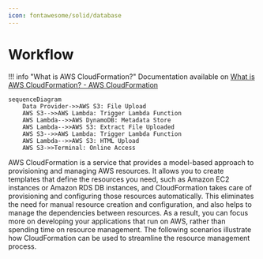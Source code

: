 ```yaml
---
icon: fontawesome/solid/database
---
```


# Workflow

!!! info "What is AWS CloudFormation?"
    Documentation available on [What is AWS CloudFormation? - AWS CloudFormation](https://docs.aws.amazon.com/AWSCloudFormation/latest/UserGuide/Welcome.html)


```mermaid
sequenceDiagram
    Data Provider->>AWS S3: File Upload
    AWS S3-->>AWS Lambda: Trigger Lambda Function
    AWS Lambda-->>AWS DynamoDB: Metadata Store
    AWS Lambda-->>AWS S3: Extract File Uploaded
    AWS S3-->>AWS Lambda: Trigger Lambda Function
    AWS Lambda-->>AWS S3: HTML Upload
    AWS S3->>Terminal: Online Access
```

AWS CloudFormation is a service that provides a model-based approach to provisioning and managing AWS resources. It allows you to create templates that define the resources you need, such as Amazon EC2 instances or Amazon RDS DB instances, and CloudFormation takes care of provisioning and configuring those resources automatically. This eliminates the need for manual resource creation and configuration, and also helps to manage the dependencies between resources. As a result, you can focus more on developing your applications that run on AWS, rather than spending time on resource management. The following scenarios illustrate how CloudFormation can be used to streamline the resource management process.